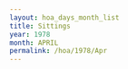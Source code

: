 ```yaml
---
layout: hoa_days_month_list
title: Sittings
year: 1978
month: APRIL
permalink: /hoa/1978/Apr
---
```

